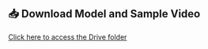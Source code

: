 ## 📥 Download Model and Sample Video

[Click here to access the Drive folder](https://drive.google.com/drive/folders/1GiOMZznE14uPeJhX936X854cHM_lDVsQ?usp=drive_link)
